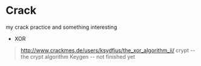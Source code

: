 Crack
=====

my crack practice and something interesting

* XOR 
> http://www.crackmes.de/users/ksydfius/the_xor_algorithm_ii/
 crypt -- the crypt algorithm
 Keygen -- not finished yet